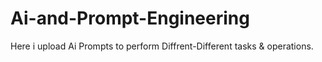 # Ai-and-Prompt-Engineering

Here i upload Ai Prompts to perform Diffrent-Different tasks & operations.
